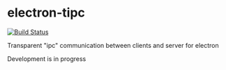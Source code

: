 # electron-tipc
[![Build Status](https://travis-ci.org/Yuuji/electron-tipc.svg?branch=master)](https://travis-ci.org/Yuuji/electron-tipc)

Transparent "ipc" communication between clients and server for electron

Development is in progress